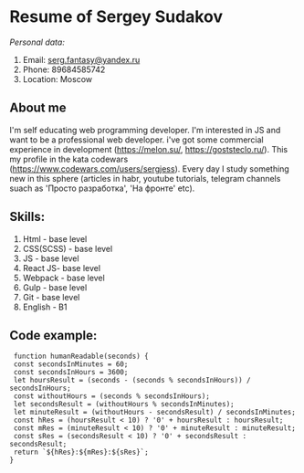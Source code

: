# Resume of Sergey Sudakov
 *Personal data:*
 1. Email: serg.fantasy@yandex.ru
 2. Phone: 89684585742
 3. Location: Moscow

## About me
I'm self educating web programming developer. I'm interested in JS and want to be a professional web developer. i've got some commercial experience in development (https://melon.su/, https://goststeclo.ru/). This my profile in the kata codewars (https://www.codewars.com/users/sergjess). Every day I study something new in this sphere (articles in habr, youtube tutorials, telegram channels suach as 'Просто разработка', 'На фронте' etc).


## Skills:

   1. Html - base level  
   2. CSS(SCSS) - base level
   3. JS - base level
   4. React JS-  base level
   5. Webpack - base level
   6. Gulp - base level  
   7. Git - base level  
   8. English -  B1
   

## Code example:
   ```
    function humanReadable(seconds) {
    const secondsInMinutes = 60;
    const secondsInHours = 3600;
    let hoursResult = (seconds - (seconds % secondsInHours)) / secondsInHours;
    const withoutHours = (seconds % secondsInHours);
    let secondsResult = (withoutHours % secondsInMinutes);
    let minuteResult = (withoutHours - secondsResult) / secondsInMinutes;
    const hRes = (hoursResult < 10) ? '0' + hoursResult : hoursResult;
    const mRes = (minuteResult < 10) ? '0' + minuteResult : minuteResult;
    const sRes = (secondsResult < 10) ? '0' + secondsResult : secondsResult;
    return `${hRes}:${mRes}:${sRes}`;
}